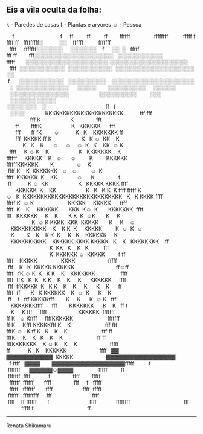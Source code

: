Eis a vila oculta da folha:
---
k - Paredes de casas
f - Plantas e arvores
☺ - Pessoa

    f                               f     ff         ff     
   ff        ffffff                ffffffff          fffff f
ffff ff   fffffffff░           ░░    ffffff          fffffff
  ffff     fffffff░░░░░░░     ░░░░░░░    f     ░░  ░   fffff
fff ff        fff░░░░░░░░░░░░░░░░░░░░░   ░░░░░░░░░░░░       
fffff       ░░░░░░░░░░░░░░░░░░░░░░ ░░░░░░░░░░░░░░░░░░░░░    
  ffff  ░░░░░░░░░░░░  ░░░░░░░░░░░░  ░░░░░░░░░░░░░░░░░░░░░ ░░
 f      ░░░░░░░░░░░░   ░░░░░░░░░░    ░░░░░░░░░░░░░░░░░░░░░░ 
  ░  ░░░░░░░░░░░░░░      ░░░░░        ░░░░░░░░░░     ░░░░░░ 
  ░░░░░░░░░░░░░░░░                    ░░░░░░░░░░         ░░░
  ░░░░░░░ ░░░░░                                             
░░░░░░░░    ░                                        ff   f 
  ░░░░              KKKKKKKKKKKKKKKKKKKKKK           fff fff
                fff K                    K               fff
      ff        ffffK                    K   KKKKKK      fff
      fff       ff fK        ☺           K   K    KKKKKKK ff
      fff  KKKKK ff K                    K   K ☺  KK    K   
           K   K    K      ☺     ☺    ☺  K   K    KK  ☺ K   
  ffff     K ☺ K    K                    K   KKKKKKK    K   
ffffff     KKKKK    K   ☺      ☺         K         KKKKKK   
ffffffKKKKKK        K               ☺    K                  
 ffff K    K  KKKKKKK   ☺   ☺         ☺  K                  
ffff  KKKKKK  K    KK             ☺      K                f 
 ff           K ☺  KK                    K   KKKKK KKKK ffff
      KKKKKK  K    KK                    K   K   K K  K ffff
fffff K☺   K  KKKKKKKKKKKKKKKKKKKKKKKKKKKK   K   K KKKK ffff
fffff K  ☺ K                       KKKKK     KKKKK      ffff
ffff  K    K     KKKKKK       KKK  K☺  K       KKKKKKK  ffff
fff   KKKKKK     K    K       K K  K  ☺K       K     K      
                 K  ☺ K KKKK  KKK  KKKKK       K     K    ☺ 
   KKKKKKKKKK    K    K K  K     KKKKK         K  ☺  K  ☺   
   K        K    K    K K  K     K   K    KKKKKK     K      
   KKKKKKKKKK    KKKKKK KKKK KKKKK   K    K   KKKKKKKK    ff
                             K  KK   K    K   K          fff
                             K  KKKKKK ☺  KKKKK         f ff
ffff    KKKKK                KKKK                      fffff
 fff    K   K  KKKKK KKKKKK                            ff☺ff
ffff   fK ☺ K  K   K K    K    KKKKKKK                 ffff 
ffff  ffK   K  K   K K    K    K     K      KKKKKK     ffff 
 fff  ffKKKKK  K   K K    K    K     K      K    K      ff  
ffff  ff       K   K KKKKKK    K  ☺  K      K    K          
 ff    f   fff KKKKKfff        K     K      K  ☺ K   fff    
   KKKKKKKffff      fff        KKKKKKK      K    K   ff f   
   K     K fff     ffff                     KKKKKK  fffffff 
ff K   ☺ Kffff     ffffKKKKKK                       fffffff 
ff K     Kfff KKKKKfff K    K                       fff fff 
fffK ☺   K ff K   K    K    K                       fff ff  
fffK     K    K   K    K    K                       ff ff   
fffKKKKKKK    K ☺ K    K    K                      fffff    
ff            K   K    KKKKKK                      ffff   ▓▓
▓▓▓▓▓▓▓▓▓▓▓▓  KKKKK                      ▓▓▓▓▓▓▓▓▓▓▓▓▓▓▓▓▓▓ 
  f ffff   ▓▓▓▓        ▓▓▓▓▓▓▓▓▓▓▓▓▓▓▓▓▓▓▓fffff          f  
 fffffff      ▓▓▓▓▓▓☺▓▓▓▓                 fffff         ff  
 fffffff  ffff            f               ffff        fffff 
  ffffff  ffffff       ffff               fff     f   fffff 
  fffff   fffffff       ffff                    ffff  fffff 
 ffffff   fffffffff     fff                           ffff  
 ffff    ff ffffff       f                           ffff   
         ffffffff                                    fff    
          fffff f                                    ff     

-----------------------------------------------------------------------

Renata
Shikamaru

